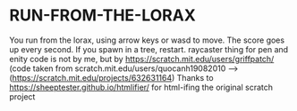 # RUN-FROM-THE-LORAX
You run from the lorax, using arrow keys or wasd to move. The score goes up every second. If you spawn in a tree, restart.
raycaster thing for pen and enity code is not by me, but by https://scratch.mit.edu/users/griffpatch/ (code taken from scratch.mit.edu/users/quocanh19082010 --> (https://scratch.mit.edu/projects/632631164)
Thanks to https://sheeptester.github.io/htmlifier/ for html-ifing the original scratch project
